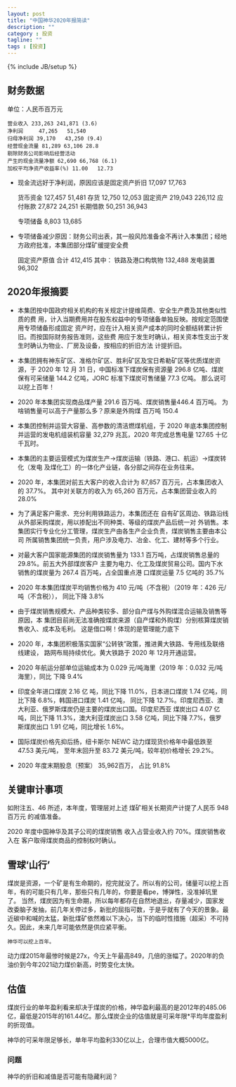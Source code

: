 ```yaml
---
layout: post
title: "中国神华2020年报简读"
description: ""
category : 投资
tagline: ""
tags : [投资]
---
```

{% include JB/setup %}


## 财务数据
单位：人民币百万元

    营业收入 233,263 241,871 (3.6)
    净利润     47,265   51,540
    归母净利润 39,170   43,250 (9.4)
    经营现金流量 81,289 63,106 28.8
    剔除财务公司影响后经营活动
    产生的现金流量净额 62,690 66,768 (6.1)
    加权平均净资产收益率(%) 11.00   12.73

* 现金流远好于净利润，原因应该是固定资产折旧 17,097     17,763

    货币资金  127,457   51,481
    存货     12,750 12,053
    固定资产 219,043 226,112
    应付账款 27,872 24,251
    长期借款 50,251 36,943

    专项储备 8,803 13,685

* 专项储备减少原因：财务公司出表，其一般风险准备金不再计入本集团；经地方政府批准，本集团部分煤矿缓提安全费


    固定资产原值 合计 412,415
    其中：
        铁路及港口构筑物 132,488
        发电装置 96,302 

## 2020年报摘要

* 本集团按中国政府相关机构的有关规定计提维简费、安全生产费及其他类似性质的费
用，计入当期费用并在股东权益中的专项储备单独反映。按规定范围使用专项储备形成固定
资产时，应在计入相关资产成本的同时全额结转累计折旧。而按国际财务报告准则，这些费
用应于发生时确认，相关资本性支出于发生时确认为物业、厂房及设备，按相应的折旧方法
计提折旧。

* 本集团拥有神东矿区、准格尔矿区、胜利矿区及宝日希勒矿区等优质煤炭资源，于 2020
年 12 月 31 日，中国标准下煤炭保有资源量 296.8 亿吨、煤炭保有可采储量 144.2 亿吨，JORC
标准下煤炭可售储量 77.3 亿吨。
    那么说可以挖上百年！

* 2020 年本集团实现商品煤产量 291.6 百万吨、煤炭销售量446.4 百万吨。
    为啥销售量可以高于产量那么多？原来是外购煤 百万吨 150.4

* 本集团控制并运营大容量、高参数的清洁燃煤机组，于 2020 年底本集团控制
并运营的发电机组装机容量 32,279 兆瓦，2020 年完成总售电量 127.65 十亿千瓦时。

* 本集团的主要运营模式为煤炭生产→煤炭运输（铁路、港口、航运）→煤炭转化（发电
及煤化工）的一体化产业链，各分部之间存在业务往来。

* 2020 年，本集团对前五大客户的收入合计为 87,857 百万元，占本集团收入的 37.7%。
其中对关联方的收入为 65,260 百万元，占本集团营业收入的 28.0%

* 为了满足客户需求、充分利用铁路运力，本集团还在
自有矿区周边、铁路沿线从外部采购煤炭，用以掺配出不同种类、等级的煤炭产品后统一对
外销售。本集团实行专业化分工管理，煤炭生产由各生产企业负责，煤炭销售主要由本公司
所属销售集团统一负责，用户涉及电力、冶金、化工、建材等多个行业。

* 对最大客户国家能源集团的煤炭销售量为 133.1 百万吨，占煤炭销售总量的 29.8%。前五大外部煤炭客户
主要为电力、化工及煤炭贸易公司。国内下水销售的煤炭量为 267.4 百万吨，占全国重点港
口煤炭运量 7.5 亿吨的 35.7%

* 2020 年本集团煤炭平均销售价格为 410 元/吨（不含税）（2019 年：426 元/吨（不含税）），
同比下降 3.8%

* 由于煤炭销售规模大、产品种类较多、部分自产煤与外购煤混合运输及销售等原因，本
集团目前尚无法准确按煤炭来源（自产煤和外购煤）分别核算煤炭销售收入、成本及毛利。
    这是借口啊！体现的是管理能力底下

* 2020 年，本集团积极落实国家“公转铁”政策，推进黄大铁路、专用线及联络线建设，
路网布局持续优化。黄大铁路于 2020 年 12月开通运营。

* 2020 年航运分部单位运输成本为 0.029 元/吨海里（2019 年：0.032 元/吨海里），同比
下降 9.4%

* 印度全年进口煤炭 2.16 亿
吨，同比下降 11.0%，日本进口煤炭 1.74 亿吨，同比下降 6.8%，韩国进口煤炭 1.41 亿吨，
同比下降 12.7%。印度尼西亚、澳大利亚、俄罗斯煤炭仍是主要的煤炭出口国。印度尼西亚
煤炭出口 4.07 亿吨，同比下降 11.3%，澳大利亚煤炭出口 3.58 亿吨，同比下降 7.7%，俄罗
斯煤炭出口 1.91 亿吨，同比增长 1.6%。

* 国际煤炭价格先抑后扬，纽卡斯尔 NEWC 动力煤现货价格年中最低跌至 47.53 美元/吨，
至年末回升至 83.72 美元/吨，较年初价格增长 29.2%。

* 2020 年度末期股息（预案） 35,962百万， 占比 91.8%


## 关键审计事项
如附注五、46 所述，本年度，管理层对上述
煤矿相关长期资产计提了人民币 948 百万元
的减值准备。

2020 年度中国神华及其子公司的煤炭销售
收入占营业收入约 70%。煤炭销售收入在
客户取得煤炭商品的控制权时确认。


## 雪球‘山行’

煤炭是资源，一个矿是有生命期的，挖完就没了。所以有的公司，储量可以挖上百年，有的可能只有几年，那些只有几年的，你要是看pe，博弹性，没准掉坑里了。 当然，煤炭因为有生命期，所以每年都存在自然地退出，存量减少，国家发改委脑子发抽，前几年关停过多，新批的屈指可数，于是乎就有了今天的景象。最近碳中和喊的太猛，新批煤矿依然难以下决心，当下的临时性措施（超采）不可持久。因此，未来几年可能依然是供应紧平衡。

    神华可以挖上百年。


动力煤2015年最惨时候是27x，今天上午最高849，几倍的涨幅了。2020年的负油价到今年2021动力煤价新高，时势变化太快。

## 估值

煤炭行业的单年盈利看来却决于煤炭的价格，神华盈利最高的是2012年的485.06亿，最低是2015年的161.44亿。那么煤炭企业的估值就是可采年限*平均年度盈利的折现值。

神华的可采年限足够长，单年平均盈利330亿以上，合理市值大概5000亿。

### 问题
神华的折旧和减值是否可能有隐藏利润？